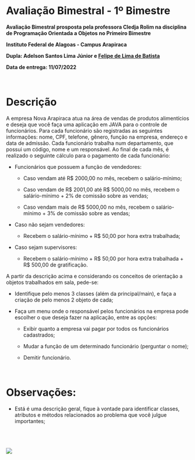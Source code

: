 # Avaliação Bimestral -  1º Bimestre

**Avaliação Bimestral prosposta pela professora Cledja Rolim na disciplina de Programação Orientada a Objetos no Primeiro Bimestre**

**Instituto Federal de Alagoas - Campus Arapiraca**

**Dupla: Adelson Santos Lima Júnior e [Felipe de Lima de Batista](https://github.com/Felipkw)**

**Data de entrega: 11/07/2022**

<br>

# Descrição

A empresa Nova Arapiraca atua na área de vendas de produtos alimentícios e deseja que você faça uma aplicação em 
JAVA para o controle de funcionários. Para cada funcionário são registradas as seguintes informações: nome, CPF, telefone, gênero, função na empresa, endereço e data de admissão. Cada funcionário trabalha num departamento, que possui um código, nome e um responsável. Ao final de cada mês, é realizado o seguinte cálculo para o pagamento de cada funcionário:

+ Funcionários que possuem a função de vendedores:

  + Caso vendam até R$ 2000,00 no mês, recebem o salário-mínimo;

  + Caso vendam de R$ 2001,00 até R$ 5000,00 no mês, recebem o salário-mínimo + 2% de comissão sobre as vendas;

  + Caso vendam mais de R$ 5000,00 no mês, recebem o salário-mínimo + 3% de comissão sobre as vendas;

+ Caso não sejam vendedores:

  + Recebem o salário-mínimo + R$ 50,00 por hora extra trabalhada;

+ Caso sejam supervisores:

  + Recebem o salário-mínimo + R$ 50,00 por hora extra trabalhada + R$ 500,00 de gratificação.

A partir da descrição acima e considerando os conceitos de orientação a objetos trabalhados em sala, pede-se:

+ Identifique pelo menos 3 classes (além da principal/main), e faça a criação de pelo menos 2 objeto de cada;

+ Faça um menu onde o responsável pelos funcionários na empresa pode escolher o que deseja fazer na aplicação, entre as opções:

  + Exibir quanto a empresa vai pagar por todos os funcionários cadastrados;

  + Mudar a função de um determinado funcionário (perguntar o nome);

  + Demitir funcionário.

<br>

# Observações:

  + Está é uma descrição geral, fique à vontade para identificar classes, atributos e métodos relacionados ao problema que você julgue importantes;

<br>
<br>
<br>

<img src="https://www2.ifal.edu.br/campus/arapiraca/comunicacao/arquivos/marcahorizontalpng1.png/@@images/image.png">
